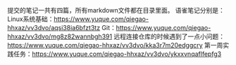 提交的笔记一共有四篇，所有markdown文件都在目录里面。
语雀笔记分别是：
Linux系统基础：https://www.yuque.com/qiegao-hhxaz/vv3dvo/aqsi38ia6bfzt3tz
Git：https://www.yuque.com/qiegao-hhxaz/vv3dvo/mg8z82wannbgh391
远程连接仓库的时候遇到了一点小问题：https://www.yuque.com/qiegao-hhxaz/vv3dvo/kka3r7m20edggcry
第一周实践任务：https://www.yuque.com/qiegao-hhxaz/vv3dvo/ykxxvnqaflfepfg3